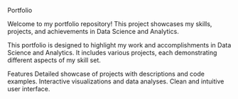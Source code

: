Portfolio

Welcome to my portfolio repository! This project showcases my skills, projects, and achievements in Data Science and Analytics.

This portfolio is designed to highlight my work and accomplishments in Data Science and Analytics. It includes various projects, each demonstrating different aspects of my skill set.

Features
Detailed showcase of projects with descriptions and code examples.
Interactive visualizations and data analyses.
Clean and intuitive user interface.
